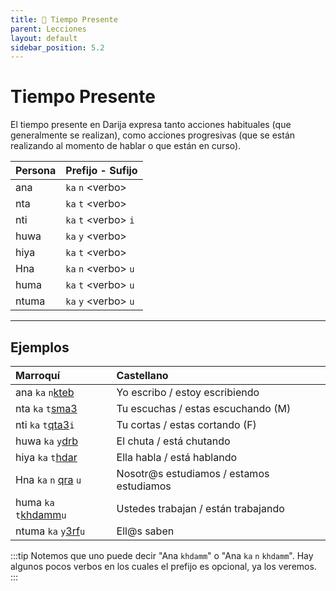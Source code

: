 ```yaml
---
title: 📖 Tiempo Presente
parent: Lecciones
layout: default
sidebar_position: 5.2
---
```


# Tiempo Presente

El tiempo presente en Darija expresa tanto acciones habituales (que generalmente se realizan), como acciones progresivas (que se están realizando al momento de hablar o que están en curso).

| Persona | Prefijo - Sufijo       |
|:--------|:-----------------------|
| ana     | `ka` `n` \<verbo\>     |
| nta     | `ka` `t` \<verbo\>     |
| nti     | `ka` `t` \<verbo\> `i` |
| huwa    | `ka` `y` \<verbo\>     |
| hiya    | `ka` `t` \<verbo\>     |
| Hna     | `ka` `n` \<verbo\> `u` |
| huma    | `ka` `t` \<verbo\> `u` |
| ntuma   | `ka` `y` \<verbo\> `u` |

---

## Ejemplos

| Marroquí                                     | Castellano                               |
|:---------------------------------------------|:-----------------------------------------|
| ana `ka` `n`[kteb](../verbos/escribir)       | Yo escribo / estoy escribiendo           |
| nta `ka` `t`[sma3](../verbos/escuchar)       | Tu escuchas / estas escuchando (M)       |
| nti `ka` `t`[qta3](../verbos/cortar)`i`      | Tu cortas / estas cortando (F)           |
| huwa `ka` `y`[drb](../verbos/chutar)         | El chuta / está chutando                 |
| hiya `ka` `t`[hdar](../verbos/hablar)        | Ella habla / está hablando               |
| Hna  `ka` `n` [qra](../verbos/estudiar) `u`  | Nosotr@s estudiamos / estamos estudiamos |
| huma `ka` `t`[khdamm](../verbos/trabajar)`u` | Ustedes trabajan / están trabajando      |
| ntuma `ka` `y`[3rf](../verbos/saber)`u`      | Ell@s saben                              |

:::tip
Notemos que uno puede decir "Ana `khdamm`" o "Ana `ka` `n` `khdamm`". Hay algunos pocos verbos en los cuales el prefijo es opcional, ya los veremos.
:::